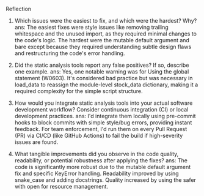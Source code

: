 Reflection

1. Which issues were the easiest to fix, and which were the hardest? Why?
ans:
The easiest fixes were style issues like removing trailing whitespace and the unused import, as they required minimal changes to the code's logic. The hardest were the mutable default argument and bare except because they required understanding subtle design flaws and restructuring the code's error handling.

2. Did the static analysis tools report any false positives? If so, describe one example.
ans:
Yes, one notable warning was for Using the global statement (W0603). It's considered bad practice but was necessary in load_data to reassign the module-level stock_data dictionary, making it a required complexity for the simple script structure.

3. How would you integrate static analysis tools into your actual software development workflow? Consider continuous integration (CI) or local development practices.
ans:
I'd integrate them locally using pre-commit hooks to block commits with simple style/bug errors, providing instant feedback. For team enforcement, I'd run them on every Pull Request (PR) via CI/CD (like GitHub Actions) to fail the build if high-severity issues are found.

4. What tangible improvements did you observe in the code quality, readability, or potential robustness after applying the fixes?
ans:
The code is significantly more robust due to the mutable default argument fix and specific KeyError handling. Readability improved by using snake_case and adding docstrings. Quality increased by using the safer with open for resource management.
